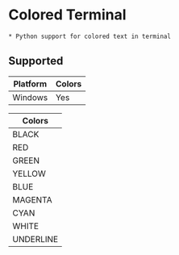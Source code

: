 # Colored Terminal
	* Python support for colored text in terminal

## Supported

| Platform      | Colors        |
| ------------- | ------------- |
| Windows		| Yes			|


| Colors        |
| ------------- |
| BLACK      	|
| RED      		|
| GREEN 		|
| YELLOW		|
| BLUE			|
| MAGENTA		|
| CYAN			|
| WHITE			|
| UNDERLINE		|
